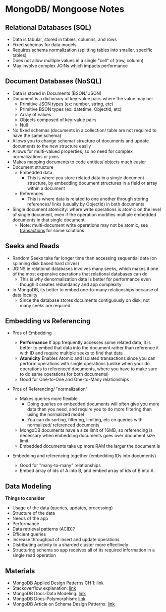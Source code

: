 # MongoDB/ Mongoose Notes

## Relational Databases (SQL)
* Data is tabular, stored in tables, columns, and rows
* Fixed schemas for data models
* Requires schema normalization (splitting tables into smaller, specific tables)
* Does not allow multiple values in a single "cell" of (row, column) 
* May involve complex JOINs which impacts performance

## Document Databases (NoSQL)
* Data is stored in Documents (BSON/ JSON)
* Document is a dictionary of key-value pairs where the value may be:
  * Primitive JSON types (ex: number, string, etc)
  * Primitive BSON types (ex: datetime, ObjectId, etc)
  * Array of values
  * Objects composed of key-value pairs
  * Null
* No fixed schemas (documents in a collection/ table are not required to have the same schema)
* Allows you to change schema/ structure of documents and update documents to the new structure easily
* Allows for multi-valued properties, so no need for complex normalizations or joins
* Makes mapping documents to code entities/ objects much easier
* Document structure
  * Embedded data
    * This is where you store related data in a single document structure, by embedding document structures in a field or array within a 
document
  * References
    * This is where data is related to one another through storing references/ links (usually by ObjectId) in both documents
* Single document atomicity: where write operations is atomic on the level of single document, even if the operation modifies multiple embedded documents in that single document
  * Note: multi-document write operations may not be atomic, see [transactions](https://docs.mongodb.com/manual/core/transactions/) for some solutions

##  Seeks and Reads
* Random Seeks take far longer time than accessing sequential data (on spinning disk based hard drives)
* JOINS in relational databases involves many seeks, which makes it one of the most expensive operations that relational databases can do
  * This is why denormalization data is better for performance even though it creates redundancy and app complexity
* In MongoDB, its better to embed one-to-many relationships because of data locality
  * Since the database stores documents contiguously on disk, not many seeks are required


## Embedding vs Referencing
* Pros of Embedding
  * **Performance** If app frequently accesses some related data, it is better to embed that data into the document rather than reference it with ID and require multiple seeks to find that data
  * **Atomicity** Enables Atomic and Isolated transactions since you can perform operations with single operations (unlike when your do operations to referenced documents, where you have to make sure to do same operations for both documents)
  * Good for One-to-One and One-to-Many relationships

* Pros of Referencing/ "normalization"
  * Makes queries more flexible
    * Doing queries on embedded documents will often give you more data than you need, and require you to do more filtering than using the normalized model
    * You can do sorting, filtering, limiting, etc on queries with normalized/ referenced documents
  * MongoDB documents have a size limit of 16MB, so referencing is necessary when embedding documents goes over document size limit
  * Embedded documents take up more RAM the larger the document is 

* Embedding and referencing together (embedding IDs into documents)
  * Good for "many-to-many" relationships
  * Embed array of ids of A into B, and embed array of ids of B into A

## Data Modeling

**Things to consider**
* Usage of the data (queries, updates, processing)
* Structure of the data
* Needs of the app
* Performance 
* Data retrieval patterns (ACID)?
* Efficient queries
* Increase throughput of insert and update operations
* Distributing activity to a sharded cluster more effectively
* Structuring schema so app receives all of its required information in a single read operation

## Materials

- MongoDB Applied Design Patterns CH 1: [link](https://www.oreilly.com/library/view/mongodb-applied-design/9781449340056/ch01.html)
- Stackoverflow explanation: [link](https://stackoverflow.com/questions/5373198/mongodb-relationships-embed-or-reference/5373969#5373969)
- MongoDB Docs-Data Modeling: [link](https://docs.mongodb.com/manual/core/data-modeling-introduction/)
- MongoDB Docs-Polymorphism: [link](https://mongodb.github.io/mongo-csharp-driver/2.0/reference/bson/mapping/polymorphism/)
- MongoDB Article on Schema Design Patterns: [link](https://developer.mongodb.com/how-to/polymorphic-pattern/)
